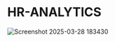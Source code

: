 # HR-ANALYTICS
![Screenshot 2025-03-28 183430](https://github.com/user-attachments/assets/fdd3fc80-362d-4636-b330-5964082b4bb9)
